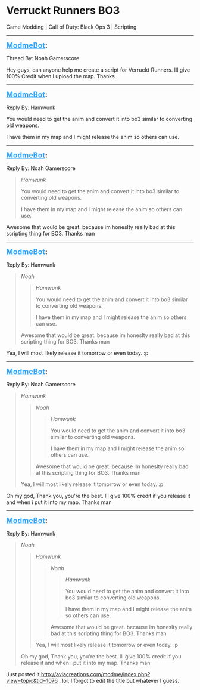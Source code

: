 # Verruckt Runners BO3
Game Modding | Call of Duty: Black Ops 3 | Scripting

---
<strong style="font-size: 1.4em;"><span style="text-decoration: underline;text-decoration-color: #34a7f9;"><span style="color:#34a7f9;">ModmeBot</span></span>:</strong>

<p>Thread By: Noah Gamerscore<br /><p style="text-align:left;">Hey guys, can anyone help me create a script for Verruckt Runners. Ill give 100% Credit when i upload the map. Thanks</p></p>

---
<strong style="font-size: 1.4em;"><span style="text-decoration: underline;text-decoration-color: #34a7f9;"><span style="color:#34a7f9;">ModmeBot</span></span>:</strong>

<p>Reply By: Hamwunk<br /><p style="text-align:left;">You would need to get the anim and convert it into bo3 similar to converting old weapons.</p><p style="text-align:left;"></p><p style="text-align:left;">I have them in my map and I might release the anim so others can use.</p></p>

---
<strong style="font-size: 1.4em;"><span style="text-decoration: underline;text-decoration-color: #34a7f9;"><span style="color:#34a7f9;">ModmeBot</span></span>:</strong>

<p>Reply By: Noah Gamerscore<br /><blockquote><em>Hamwunk</em><p style="text-align:left;">You would need to get the anim and convert it into bo3 similar to converting old weapons.</p><p style="text-align:left;"></p><p style="text-align:left;">I have them in my map and I might release the anim so others can use.</p></blockquote><p style="text-align:left;">Awesome that would be great. because im honeslty really bad at this scripting thing for BO3. Thanks man</p></p>

---
<strong style="font-size: 1.4em;"><span style="text-decoration: underline;text-decoration-color: #34a7f9;"><span style="color:#34a7f9;">ModmeBot</span></span>:</strong>

<p>Reply By: Hamwunk<br /><blockquote><em>Noah</em><blockquote><em>Hamwunk</em><p style="text-align:left;">You would need to get the anim and convert it into bo3 similar to converting old weapons.</p><p style="text-align:left;"></p><p style="text-align:left;">I have them in my map and I might release the anim so others can use.</p></blockquote><p style="text-align:left;">Awesome that would be great. because im honeslty really bad at this scripting thing for BO3. Thanks man</p></blockquote><p style="text-align:left;">Yea, I will most likely release it tomorrow or even today. :p</p></p>

---
<strong style="font-size: 1.4em;"><span style="text-decoration: underline;text-decoration-color: #34a7f9;"><span style="color:#34a7f9;">ModmeBot</span></span>:</strong>

<p>Reply By: Noah Gamerscore<br /><blockquote><em>Hamwunk</em><blockquote><em>Noah</em><blockquote><em>Hamwunk</em><p style="text-align:left;">You would need to get the anim and convert it into bo3 similar to converting old weapons.</p><p style="text-align:left;"></p><p style="text-align:left;">I have them in my map and I might release the anim so others can use.</p></blockquote><p style="text-align:left;">Awesome that would be great. because im honeslty really bad at this scripting thing for BO3. Thanks man</p></blockquote><p style="text-align:left;">Yea, I will most likely release it tomorrow or even today. :p</p></blockquote><p style="text-align:left;">Oh my god, Thank you, you&#39;re the best. Ill give 100% credit if you release it and when i put it into my map. Thanks man</p></p>

---
<strong style="font-size: 1.4em;"><span style="text-decoration: underline;text-decoration-color: #34a7f9;"><span style="color:#34a7f9;">ModmeBot</span></span>:</strong>

<p>Reply By: Hamwunk<br /><blockquote><em>Noah</em><blockquote><em>Hamwunk</em><blockquote><em>Noah</em><blockquote><em>Hamwunk</em><p style="text-align:left;">You would need to get the anim and convert it into bo3 similar to converting old weapons.</p><p style="text-align:left;"></p><p style="text-align:left;">I have them in my map and I might release the anim so others can use.</p></blockquote><p style="text-align:left;">Awesome that would be great. because im honeslty really bad at this scripting thing for BO3. Thanks man</p></blockquote><p style="text-align:left;">Yea, I will most likely release it tomorrow or even today. :p</p></blockquote><p style="text-align:left;">Oh my god, Thank you, you&#39;re the best. Ill give 100% credit if you release it and when i put it into my map. Thanks man</p></blockquote><p style="text-align:left;">Just posted it,<a href="index.php?view=topic&tid=1076">http://aviacreations.com/modme/index.php?view=topic&amp;tid=1076</a> . lol, I forgot to edit the title but whatever I guess.</p></p>
